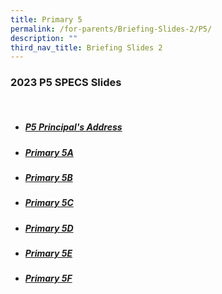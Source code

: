 ```yaml
---
title: Primary 5
permalink: /for-parents/Briefing-Slides-2/P5/
description: ""
third_nav_title: Briefing Slides 2
---
```

### 2023 P5 SPECS Slides
<br>

* ##### [P5 Principal's Address](/files/2023%20SPECS%20P5%20P%20Address.pdf)
* ##### [Primary 5A](/files/2023%20SPECS%20P5A.pdf)
* ##### [Primary 5B](/files/2023%20SPECS%20P5B.pdf)
* ##### [Primary 5C](/files/2023%20SPECS%20P5C.pdf)
* ##### [Primary 5D](/files/2023%20SPECS%20P5D.pdf)
* ##### [Primary 5E](/files/2023%20SPECS%20P5E.pdf)
* ##### [Primary 5F](/files/2023%20SPECS%20P5F.pdf)